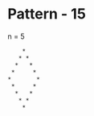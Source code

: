 # Pattern - 15

n = 5

        *
       * *
      *   *
     *     *
    *       *
     *     *
      *   *
       * *
        *
